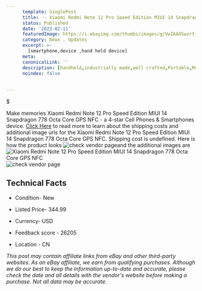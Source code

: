 ```yaml
---
      template: SinglePost
      title: -- Xiaomi Redmi Note 12 Pro Speed Edition MIUI 14 Snapdragon 778 Octa Core GPS NFC
      status: Published
      date: '2023-02-11'
      featuredImage: https://i.ebayimg.com/thumbs/images/g/VwIAAOSwzrtjskWi/s-l225.jpg
      category: News , Updates
      excerpt: >-
        [smartphone,device ,hand held device]
      meta:
      canonicalLink: ''
      description: [handheld,industrially made,well crafted,Portable,Mobile,Compact,Convenient,Lightweight,Maneuverable,Man-portable,Miniature,Carriable,Hand-held,Light,Holdable,Transportable,Mobile device,Pocket-sized,On-the-go,Wireless,Cordless,Compact size,Convenient size, smartphone,device ,hand held device]
      noindex: false
      
        
---
```

$

Make memories Xiaomi Redmi Note 12 Pro Speed Edition MIUI 14 Snapdragon 778 Octa Core GPS NFC - a 4-star Cell Phones & Smartphones device. [Click Here](https://www.ebay.com/itm/204203045069?hash=item2f8b7330cd%3Ag%3AVwIAAOSwzrtjskWi&mkevt=1&mkcid=1&mkrid=711-53200-19255-0&campid=%253CePNCampaignId%253E&customid=%253CreferenceId%253E&toolid=10049) to read more to learn about the shipping costs and additional image urls for the Xiaomi Redmi Note 12 Pro Speed Edition MIUI 14 Snapdragon 778 Octa Core GPS NFC. Shipping cost is undefined. Here is how the product looks ![check vendor page](https://i.ebayimg.com/thumbs/images/g/VwIAAOSwzrtjskWi/s-l225.jpg)and the additional images are![Xiaomi Redmi Note 12 Pro Speed Edition MIUI 14 Snapdragon 778 Octa Core GPS NFC](https://i.ebayimg.com/images/g/VwIAAOSwzrtjskWi/s-l960.jpg)![check vendor page](https://origin-galleryplus.ebayimg.com/ws/web/204203045069_2_0_1/225x225.jpg,https://origin-galleryplus.ebayimg.com/ws/web/204203045069_3_0_1/225x225.jpg,https://origin-galleryplus.ebayimg.com/ws/web/204203045069_4_0_1/225x225.jpg,https://origin-galleryplus.ebayimg.com/ws/web/204203045069_5_0_1/225x225.jpg,https://origin-galleryplus.ebayimg.com/ws/web/204203045069_6_0_1/225x225.jpg)



 ## Technical Facts 



     
      

 - Condition- New 


      

 - Listed Price- 344.99 


      

 - Currency- USD 


      

 - Feedback score - 26205 


      

 - Location - CN 


      
      

 *_This post may contain affiliate links from eBay and other third-party websites. As an eBay affiliate, we earn from qualifying purchases. Although we do our best to keep the information up-to-date and accurate, please check the date and all details with the vendor's website before making a purchase. Not all data may be accurate._*






